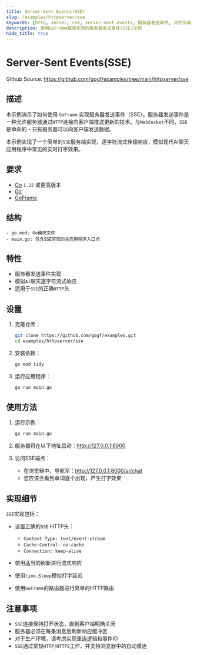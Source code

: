 ```yaml
---
title: Server-Sent Events(SSE)
slug: /examples/httpserver/sse
keywords: [http, server, sse, server-sent events, 服务器发送事件, 流式传输, goframe]
description: 使用GoFrame框架实现的服务器发送事件(SSE)示例
hide_title: true
---
```


# Server-Sent Events(SSE)

Github Source: https://github.com/gogf/examples/tree/main/httpserver/sse


## 描述

本示例演示了如何使用 `GoFrame` 实现服务器发送事件（SSE）。服务器发送事件是一种允许服务器通过`HTTP`连接向客户端推送更新的技术。与`WebSocket`不同，`SSE`是单向的 - 只有服务器可以向客户端发送数据。

本示例实现了一个简单的`SSE`服务端实现，逐字符流式传输响应，模拟现代AI聊天应用程序中常见的实时打字效果。

## 要求

- [Go](https://golang.org/dl/) `1.22` 或更高版本
- [Git](https://git-scm.com/downloads)
- [GoFrame](https://goframe.org)

## 结构

```text
- go.mod: Go模块文件
- main.go: 包含SSE实现的主应用程序入口点
```

## 特性

- 服务器发送事件实现
- 模拟`AI`聊天逐字符流式响应
- 适用于`SSE`的正确`HTTP`头

## 设置

1. 克隆仓库：
    ```bash
    git clone https://github.com/gogf/examples.git
    cd examples/httpserver/sse
    ```

2. 安装依赖：
    ```bash
    go mod tidy
    ```

3. 运行应用程序：
    ```bash
    go run main.go
    ```

## 使用方法

1. 运行示例：
   ```bash
   go run main.go
   ```

2. 服务器将在以下地址启动：http://127.0.0.1:8000

3. 访问SSE端点：
   - 在浏览器中，导航至：http://127.0.0.1:8000/ai/chat
   - 您应该会看到单词逐个出现，产生打字效果

## 实现细节

`SSE`实现包括：

- 设置正确的`SSE` HTTP头：
  - `Content-Type: text/event-stream`
  - `Cache-Control: no-cache`
  - `Connection: keep-alive`

- 使用适当的刷新进行流式响应
- 使用`time.Sleep`模拟打字延迟
- 使用`GoFrame`的路由器进行简单的HTTP路由

## 注意事项

- `SSE`连接保持打开状态，直到客户端明确关闭
- 服务器必须在每条消息后刷新响应缓冲区
- 对于生产环境，请考虑实现重连逻辑和事件ID
- `SSE`通过常规`HTTP/HTTPS`工作，并支持浏览器中的自动重连
